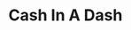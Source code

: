 ---
title: Cash In A Dash
slug: cash-in-a-dash
updated-on: '2024-05-30T13:44:31.749Z'
created-on: '2024-05-30T13:41:46.671Z'
published-on: '2024-05-30T13:54:32.469Z'
f_city-state-2:
- cms/city/lexington-ky.md
- cms/city/hazard-ky.md
- cms/city/whitesburg-ky.md
- cms/city/natchez-ms.md
- cms/city/cleveland-tn.md
- cms/city/hixson-tn.md
- cms/city/crown-ky.md
- cms/city/clay-city-ky.md
f_locations:
- cms/payday-loan/cash-in-a-dash-7576.md
- cms/payday-loan/cash-in-a-dash-7577.md
- cms/payday-loan/cash-in-a-dash-7578.md
- cms/payday-loan/cash-in-a-dash-7579.md
- cms/payday-loan/cash-in-a-dash-7580.md
- cms/payday-loan/cash-in-a-dash-7581.md
- cms/payday-loan/cash-in-a-dash-7582.md
- cms/payday-loan/cash-in-a-dash-7583.md
- cms/payday-loan/cash-in-a-dash-7584.md
- cms/payday-loan/cash-in-a-dash-7585.md
f_states:
- cms/state/kentucky.md
- cms/state/mississippi.md
- cms/state/tennessee.md
layout: '[company].html'
tags: company
---